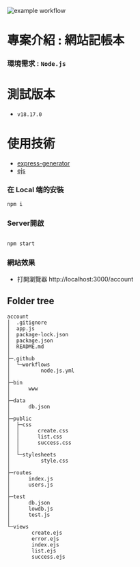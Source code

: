 ![example workflow](https://github.com/DennisLin0125/account/actions/workflows/node.js.yml/badge.svg)

# 專案介紹 : 網站記帳本

### 環境需求 :  `Node.js`

# 測試版本

* `v18.17.0`

# 使用技術

* [express-generator](https://expressjs.com/en/starter/generator.html)
* [ejs](https://ejs.co/)

### 在 Local 端的安裝

```bash
npm i

```

### Server開啟

```bash

npm start

```

### 網站效果

* 打開瀏覽器 http://localhost:3000/account

## Folder tree

```text
account
│  .gitignore
│  app.js
│  package-lock.json
│  package.json
│  README.md
│
├─.github
│  └─workflows
│          node.js.yml
│
├─bin
│      www
│
├─data
│      db.json
│
├─public
│  ├─css
│  │      create.css
│  │      list.css
│  │      success.css
│  │
│  └─stylesheets
│          style.css
│
├─routes
│      index.js
│      users.js
│
├─test
│      db.json
│      lowdb.js
│      test.js
│
└─views
        create.ejs
        error.ejs
        index.ejs
        list.ejs
        success.ejs

```
